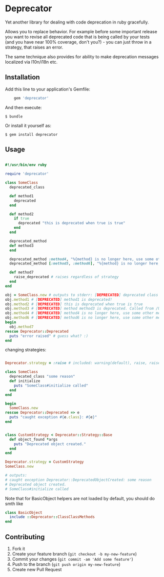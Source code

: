 # Deprecator

Yet another library for dealing with code deprecation in ruby gracefully.

Allows you to replace behavior. For example before some important release you want to revise all deprecated code that is being called by your tests (and you have near 100% coverage, don't you?) - you can just throw in a strategy, that raises an error.

The same technique also provides for ability to make deprecation messages localized via l10n/i18n etc.

## Installation

Add this line to your application's Gemfile:

```ruby
    gem 'deprecator'
```

And then execute:

    $ bundle

Or install it yourself as:

    $ gem install deprecator

## Usage

```ruby

#!/usr/bin/env ruby

require 'deprecator'

class SomeClass
  deprecated_class

  def method1
    deprecated
  end

  def method2
    if true
      deprecated "this is deprecated when true is true"
    end
  end

  deprecated_method
  def method3
  end

  deprecated_method :method4, "%{method} is no longer here, use some other method!"
  deprecated_method [:method5, :method6], "%{method} is no longer here, use some other method!"

  def method7
    raise_deprecated # raises regardless of strategy
  end
end

obj = SomeClass.new # outputs to stderr: [DEPRECATED] deprecated class SomeClass instantiated at /Users/vasfed/work/deprecator/examples/example.rb:26:in `new'
obj.method1 # [DEPRECATED] method1 is deprecated!
obj.method2 # [DEPRECATED] this is deprecated when true is true
obj.method3 # [DEPRECATED] method method3 is deprecated. Called from /Users/vasfed/work/deprecator/examples/example.rb:28:in `<top (required)>'
obj.method4 # [DEPRECATED] method4 is no longer here, use some other method!
obj.method6 # [DEPRECATED] method6 is no longer here, use some other method!
begin
  obj.method7
rescue Deprecator::Deprecated
  puts "error raised" # guess what? :)
end


```

changing strategies:

```ruby

Deprecator.strategy = :raise # included: warning(default), raise, raiseHard

class SomeClass
  deprecated_class "some reason"
  def initialize
    puts "SomeClass#initialize called"
  end
end

begin
  SomeClass.new
rescue Deprecator::Deprecated => e
  puts "caught exception #{e.class}: #{e}"
end


class CustomStrategy < Deprecator::Strategy::Base
  def object_found *args
    puts "Deprecated object created."
  end
end

Deprecator.strategy = CustomStrategy
SomeClass.new

# outputs:
# caught exception Deprecator::DeprecatedObjectCreated: some reason
# Deprecated object created.
# SomeClass#initialize called

```

Note that for BasicObject helpers are not loaded by default, you should do smth like

```ruby
class BasicObject
  include ::Deprecator::ClassClassMethods
end
```

## Contributing

1. Fork it
2. Create your feature branch (`git checkout -b my-new-feature`)
3. Commit your changes (`git commit -am 'Add some feature'`)
4. Push to the branch (`git push origin my-new-feature`)
5. Create new Pull Request
